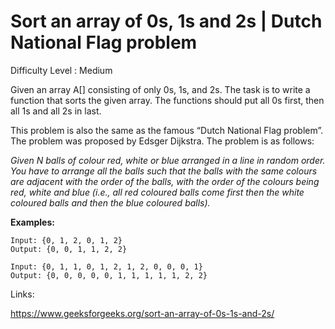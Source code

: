 # Sort an array of 0s, 1s and 2s | Dutch National Flag problem

Difficulty Level : Medium

Given an array A[] consisting of only 0s, 1s, and 2s. The task is to write a function that sorts the given array. The functions should put all 0s first, then all 1s and all 2s in last.

This problem is also the same as the famous “Dutch National Flag problem”. The problem was proposed by Edsger Dijkstra. The problem is as follows:

*Given N balls of colour red, white or blue arranged in a line in random order. You have to arrange all the balls such that the balls with the same colours are adjacent with the order of the balls, with the order of the colours being red, white and blue (i.e., all red coloured balls come first then the white coloured balls and then the blue coloured balls).*

**Examples:**

```
Input: {0, 1, 2, 0, 1, 2}
Output: {0, 0, 1, 1, 2, 2}

Input: {0, 1, 1, 0, 1, 2, 1, 2, 0, 0, 0, 1}
Output: {0, 0, 0, 0, 0, 1, 1, 1, 1, 1, 2, 2}
```

Links:

https://www.geeksforgeeks.org/sort-an-array-of-0s-1s-and-2s/
